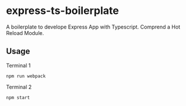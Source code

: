 # express-ts-boilerplate

A boilerplate to develope Express App with Typescript.
Comprend a Hot Reload Module.

## Usage

Terminal 1
```
npm run webpack
```
Terminal 2
```
npm start
```
